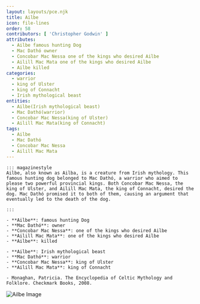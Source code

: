 ```yaml
---
layout: layouts/pce.njk
title: Ailbe
icon: file-lines
order: 58
contributors: [ 'Christopher Godwin' ]
attributes:
  - Ailbe famous hunting Dog
  - Mac Dathó owner
  - Concobar Mac Nessa one of the kings who desired Ailbe
  - Ailill Mac Mata one of the kings who desired Ailbe
  - Ailbe killed
categories:
  - warrior
  - king of Ulster
  - king of Connacht
  - Irish mythological beast
entities:
  - Ailbe(Irish mythological beast)
  - Mac Dathó(warrior)
  - Concobar Mac Nessa(king of Ulster)
  - Ailill Mac Mata(king of Connacht)
tags:
  - Ailbe
  - Mac Dathó
  - Concobar Mac Nessa
  - Ailill Mac Mata
---
```

``` tab [group1:Info]
::: magazinestyle
Ailbe, also known as Ailba, is a creature from Irish mythology. This famous hunting dog belonged to Mac Dathó, a warrior who aimed to please two powerful provincial kings. Both Concobar Mac Nessa, the king of Ulster, and Ailill Mac Mata, the king of Connacht, desired the dog. Mac Dathó promised it to both of them, causing an argument that eventually led to the death of the dog.

:::
```
``` tab [group1:Attributes]
- **Ailbe**: famous hunting Dog
- **Mac Dathó**: owner
- **Concobar Mac Nessa**: one of the kings who desired Ailbe
- **Ailill Mac Mata**: one of the kings who desired Ailbe
- **Ailbe**: killed
```
``` tab [group1:Entities]
- **Ailbe**: Irish mythological beast
- **Mac Dathó**: warrior
- **Concobar Mac Nessa**: king of Ulster
- **Ailill Mac Mata**: king of Connacht
```
``` tab [group1:Sources]
- Monaghan, Patricia. The Encyclopedia of Celtic Mythology and Folklore. Checkmark Books, 2008.
```
![Ailbe Image](https://upload.wikimedia.org/wikipedia/commons/thumb/8/8a/StAilbe%27sChurchEmly.JPG/1200px-StAilbe%27sChurchEmly.JPG)

